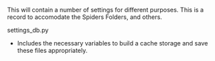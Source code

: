 This will contain a number of settings for different purposes. This is a record to accomodate the Spiders Folders, and others.

settings_db.py
- Includes the necessary variables to build a cache storage and save these files appropriately.

